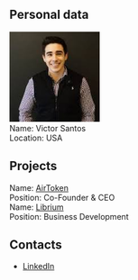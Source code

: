 ## Personal data
![santos photo](photo/victor_santos.jpg)  
Name: Victor Santos  
Location: USA  
## Projects 
Name: [AirToken](../projects/airtoken.md)  
Position: Co-Founder & CEO  
Name: [Librium](../projects/librium.md)  
Position: Business Development   
## Contacts
* [LinkedIn](https://www.linkedin.com/in/victordossantos/)    

